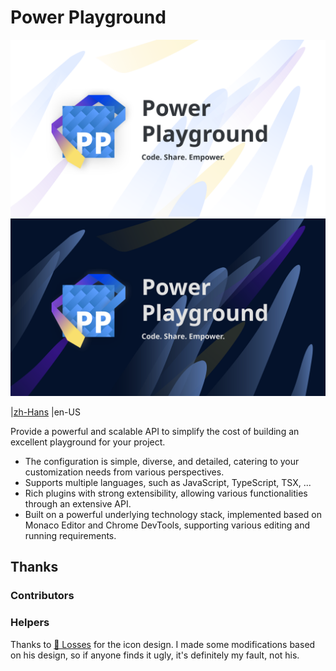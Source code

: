 # Power Playground

![Power Playground Icon-Light](./resources/PP_cover_light.svg#gh-light-mode-only)
![Power Playground Icon-Dark](./resources/PP_cover_dark.svg#gh-dark-mode-only)

|[zh-Hans](./resources/README.zh-Hans.md)
|en-US

Provide a powerful and scalable API to simplify the cost of building an excellent playground for your project.

* The configuration is simple, diverse, and detailed, catering to your customization needs from various perspectives.
* Supports multiple languages, such as JavaScript, TypeScript, TSX, ...
* Rich plugins with strong extensibility, allowing various functionalities through an extensive API.
* Built on a powerful underlying technology stack, implemented based on Monaco Editor and Chrome DevTools, supporting various editing and running requirements.

## Thanks

### Contributors

<!-- readme: collaborators,contributors -start -->
<!-- readme: collaborators,contributors -end -->

### Helpers

Thanks to [🔩 Losses](https://github.com/losses) for the icon design.
I made some modifications based on his design, so if anyone finds it ugly, it's definitely my fault, not his.
